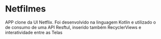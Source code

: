 # Netfilmes

APP clone da UI Netflix. Foi desenvolvido na linguagem Kotlin e utilizado o de consumo de uma API Resftul, inserido também RecyclerViews e interatividade entre as Telas
